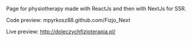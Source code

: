Page for physiotherapy made with ReactJs and then with NextJs for SSR.

Code preview: mpyrkosz88.github.com/Fizjo_Next

Live preview: http://doleczychfizjoterapia.pl/
